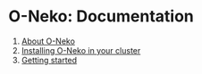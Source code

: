 # O-Neko: Documentation

1. [About O-Neko](./chapters/ABOUT_ONEKO.md)
2. [Installing O-Neko in your cluster](./chapters/INSTALLATION.md)
3. [Getting started](./chapters/GETTING_STARTED.md)